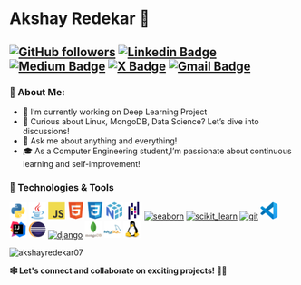 # Akshay Redekar 🥷
[![GitHub followers](https://img.shields.io/github/followers/Akshayredekar07?label=Follow&style=social)](https://github.com/Akshayredekar07/?tab=follow) [![Linkedin Badge](https://img.shields.io/badge/-akshayredekar07-blue?style=flat-square&logo=Linkedin&logoColor=white&link=https://www.linkedin.com/in/akshayredekar07/)](https://www.linkedin.com/in/akshayredekar07/) [![Medium Badge](https://img.shields.io/badge/-@akshayredekar74-03a57a?style=flat-square&labelColor=000000&logo=Medium&link=https://medium.com/@akshayredekar74)](https://medium.com/@akshayredekar74) [![X Badge](https://img.shields.io/badge/-@akshayredekar07-1ca0f1?style=flat-square&labelColor=f5f8fa&logo=x&logoColor=1ca0f1)](https://twitter.com/akshayredekar07) [![Gmail Badge](https://img.shields.io/badge/-akshayredekar04@gmail.com-c14438?style=flat-square&logo=Gmail&logoColor=white&link=mailto:akshayredekar04@gmail.com)](mailto:akshayredekar04@gmail.com)
---

### 💫 About Me: 
- 🌱 I’m currently working on Deep Learning Project
- 🌟 Curious about Linux, MongoDB, Data Science? Let’s dive into discussions!
- 💬 Ask me about anything and everything!
- 🎓 As a Computer Engineering student,I’m passionate about continuous learning and self-improvement!


### 🔧 Technologies & Tools

<p align="left">
<a href="https://www.python.org" target="_blank" rel="noreferrer"><img src="https://raw.githubusercontent.com/devicons/devicon/master/icons/python/python-original.svg" alt="python" width="30" height="30"/></a>
<a href="https://www.java.com" target="_blank" rel="noreferrer"><img src="https://raw.githubusercontent.com/devicons/devicon/master/icons/java/java-original.svg" alt="java" width="30" height="30"/></a>
<a href="https://www.javascript.com" target="_blank" rel="noreferrer"><img src="https://raw.githubusercontent.com/devicons/devicon/master/icons/javascript/javascript-original.svg" alt="javascript" width="30" height="30"/></a>
<a href="https://www.w3.org/html/" target="_blank" rel="noreferrer"><img src="https://raw.githubusercontent.com/devicons/devicon/master/icons/html5/html5-original.svg" alt="html" width="30" height="30"/></a>
<a href="https://www.w3schools.com/css/" target="_blank" rel="noreferrer"><img src="https://raw.githubusercontent.com/devicons/devicon/master/icons/css3/css3-original.svg" alt="css" width="30" height="30"/></a>
<a href="https://numpy.org/" target="_blank" rel="noreferrer"><img src="https://raw.githubusercontent.com/devicons/devicon/master/icons/numpy/numpy-original.svg" alt="numpy" width="30" height="30"/></a>
<a href="https://pandas.pydata.org/" target="_blank" rel="noreferrer"><img src="https://raw.githubusercontent.com/devicons/devicon/2ae2a900d2f041da66e950e4d48052658d850630/icons/pandas/pandas-original.svg" alt="pandas" width="30" height="30"/></a>
<a href="https://seaborn.pydata.org/" target="_blank" rel="noreferrer"><img src="https://seaborn.pydata.org/_images/logo-mark-lightbg.svg" alt="seaborn" width="30" height="30"/></a>
<a href="https://scikit-learn.org/" target="_blank" rel="noreferrer"><img src="https://upload.wikimedia.org/wikipedia/commons/0/05/Scikit_learn_logo_small.svg" alt="scikit_learn" width="30" height="30"/></a>
<a href="https://git-scm.com/" target="_blank" rel="noreferrer"><img src="https://www.vectorlogo.zone/logos/git-scm/git-scm-icon.svg" alt="git" width="30" height="30"/></a>
<!-- <a href="https://github.com/" target="_blank" rel="noreferrer"><img src="https://github.githubassets.com/images/modules/logos_page/GitHub-Mark.png" alt="github" width="30" height="30"/></a> -->
<a href="https://code.visualstudio.com/" target="_blank" rel="noreferrer"><img src="https://raw.githubusercontent.com/devicons/devicon/master/icons/vscode/vscode-original.svg" alt="vscode" width="30" height="30"/></a>
<a href="https://www.jetbrains.com/idea/" target="_blank" rel="noreferrer"><img src="https://raw.githubusercontent.com/devicons/devicon/master/icons/intellij/intellij-original.svg" alt="intellij" width="30" height="30"/></a>
<a href="https://www.eclipse.org/" target="_blank" rel="noreferrer"><img src="https://raw.githubusercontent.com/devicons/devicon/master/icons/eclipse/eclipse-original.svg" alt="eclipse" width="30" height="30"/></a>
<a href="https://www.djangoproject.com/" target="_blank" rel="noreferrer"><img src="https://cdn.worldvectorlogo.com/logos/django.svg" alt="django" width="30" height="30"/></a>
<a href="https://www.mongodb.com/" target="_blank" rel="noreferrer"><img src="https://raw.githubusercontent.com/devicons/devicon/master/icons/mongodb/mongodb-original-wordmark.svg" alt="mongodb" width="30" height="30"/></a>
<a href="https://www.mysql.com/" target="_blank" rel="noreferrer"><img src="https://raw.githubusercontent.com/devicons/devicon/master/icons/mysql/mysql-original-wordmark.svg" alt="mysql" width="30" height="30"/></a>
<!-- <a href="https://cloud.google.com" target="_blank" rel="noreferrer"><img src="https://www.vectorlogo.zone/logos/google_cloud/google_cloud-icon.svg" alt="gcp" width="30" height="30"/></a> -->
<a href="https://www.linux.org/" target="_blank" rel="noreferrer"><img src="https://raw.githubusercontent.com/devicons/devicon/master/icons/linux/linux-original.svg" alt="linux" width="30" height="30"/></a>
</p>

<!-- Github stats -->
<p>
<img src="https://github-readme-stats.vercel.app/api?username=akshayredekar07&show_icons=true&locale=en&theme=dark" alt="akshayredekar07" width="390" height="150" />
<!-- <img src="https://github-readme-streak-stats.herokuapp.com/?user=akshayredekar07&theme=dark" alt="akshayredekar07" width="390" height="150" /> -->
</p>

<!-- ![](https://github-contributor-stats.vercel.app/api?username=Akshayredekar07&limit=5&theme=dark&combine_all_yearly_contributions=true) -->

**🕸️ Let's connect and collaborate on exciting projects! 🚀💡**

